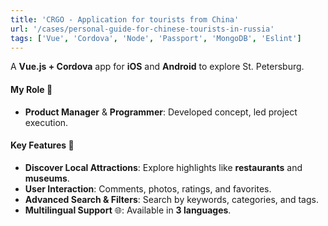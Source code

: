 ```yaml
---
title: 'CRGO - Application for tourists from China'
url: '/cases/personal-guide-for-chinese-tourists-in-russia'
tags: ['Vue', 'Cordova', 'Node', 'Passport', 'MongoDB', 'Eslint']
---
```


A **Vue.js + Cordova** app for **iOS** and **Android** to explore St. Petersburg.

#### My Role 🎯
- **Product Manager** & **Programmer**: Developed concept, led project execution.

#### Key Features 🚀
- **Discover Local Attractions**: Explore highlights like **restaurants** and **museums**.
- **User Interaction**: Comments, photos, ratings, and favorites.
- **Advanced Search & Filters**: Search by keywords, categories, and tags.
- **Multilingual Support** 🌐: Available in **3 languages**.
